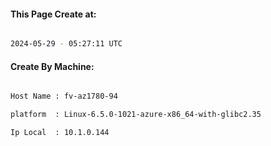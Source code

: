 
   
#### This Page Create at:

```bash

2024-05-29 - 05:27:11 UTC

```

#### Create By Machine:

```bash

Host Name : fv-az1780-94

platform  : Linux-6.5.0-1021-azure-x86_64-with-glibc2.35

Ip Local  : 10.1.0.144

```

